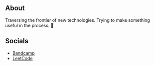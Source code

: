 ## About

Traversing the frontier of new technologies. Trying to make something useful in the process. 👀

## Socials

- [Bandcamp](https://forty1thousand.bandcamp.com/)
- [LeetCode](https://leetcode.com/cranberrycereal/)
